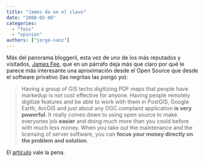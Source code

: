 ```yaml
---
title: "James da en el clavo"
date: "2008-02-06"
categories: 
  - "foss"
  - "opinion"
authors: ["jorge-sanz"]
---
```


Más del panorama bloggeril, esta vez de uno de los más reputados y visitados, [James Fee](http://www.spatiallyadjusted.com/), que en un párrafo deja más que claro por qué le parece más interesante una aproximación desde el Open Source que desde el software privativo (las negritas las pongo yo):

> Having a group of GIS techs digitizing PDF maps that people have markedup is not cost effective for anyone. Having people remotely digitize features and be able to work with them in PostGIS, Google Earth, ArcGIS and just about any OGC complaint application **is very powerful**. It really comes down to using open source to make everyones job **easier** and doing much more than you could before with much less money. When you take out the maintenance and the licensing of server software, you can **focus your money directly on the problem and solution**.

El [artículo](http://feeds.spatiallyadjusted.com/~r/SpatiallyAdjusted/~3/229705206/) vale la pena.
